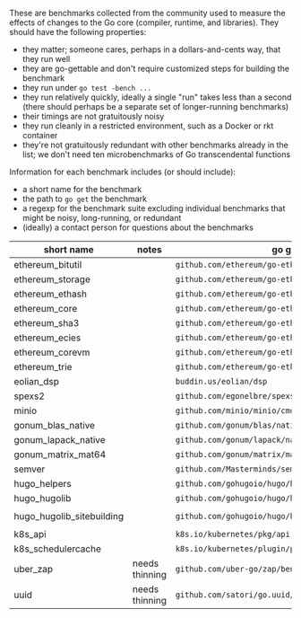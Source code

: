 These are benchmarks collected from the community used to measure the effects of changes to the Go core (compiler, runtime, and libraries). They should have the following properties:

 - they matter; someone cares, perhaps in a dollars-and-cents way, that they run well
 - they are go-gettable and don't require customized steps for building the benchmark
 - they run under `go test -bench ...`
 - they run relatively quickly, ideally a single "run" takes less than a second (there should perhaps be a separate set of longer-running benchmarks)
 - their timings are not gratuitously noisy
 - they run cleanly in a restricted environment, such as a Docker or rkt container
 - they're not gratuitously redundant with other benchmarks already in the list; we don't need ten microbenchmarks of Go transcendental functions

Information for each benchmark includes (or should include):

 - a short name for the benchmark
 - the path to `go get` the benchmark
 - a regexp for the benchmark suite excluding individual benchmarks that might be noisy, long-running, or redundant
 - (ideally) a contact person for questions about the benchmarks 

 | short name | notes | go get path | benchmark regexp | contact |
 | ---------- | ----- | ----------- | ---------------- | ------- |
 | ethereum_bitutil | | `github.com/ethereum/go-ethereum/common/bitutil` | `Benchmark(BaseTest2KB\|FastTest2KB\|Encoding4KBVerySparse)` | |
 | ethereum_storage | | `github.com/ethereum/go-ethereum/swarm/storage` | `BenchmarkJoin_8` | |
 | ethereum_ethash | | `github.com/ethereum/go-ethereum/consensus/ethash` | `BenchmarkHashimotoLight` | |
 | ethereum_core | | `github.com/ethereum/go-ethereum/core` | `BenchmarkChainRead_full_10k` | |
 | ethereum_sha3 | | `github.com/ethereum/go-ethereum/crypto/sha3` | `BenchmarkSha3_224_MTU` | |
 | ethereum_ecies | | `github.com/ethereum/go-ethereum/crypto/ecies` | `BenchmarkGenSharedKeyP256` | |
 | ethereum_corevm | | `github.com/ethereum/go-ethereum/core/vm` | `BenchmarkOpDiv128` | |
 | ethereum_trie | | `github.com/ethereum/go-ethereum/trie` | `Benchmark` | |
 | eolian_dsp | | `buddin.us/eolian/dsp` | `Benchmark` | |
 | spexs2 | | `github.com/egonelbre/spexs2/_benchmark/` | `BenchmarkRun/10k/1` | |
 | minio | | `github.com/minio/minio/cmd` | `BenchmarkGetObject5MbFS` | |
 | gonum_blas_native | | `github.com/gonum/blas/native` | `Benchmark(DasumMediumUnitaryInc\|Dnrm2MediumPosInc)` | |
 | gonum_lapack_native | | `github.com/gonum/lapack/native` | `BenchmarkDgeev/Circulant10` | |
 | gonum_matrix_mat64 | | `github.com/gonum/matrix/mat64` | `Benchmark(MulWorkspaceDense1000Hundredth\|ScaleVec10000Inc20)` | |
 | semver | | `github.com/Masterminds/semver` | `BenchmarkValidateVersionTildeFail` | |
 | hugo_helpers | | `github.com/gohugoio/hugo/helpers` | `Benchmark(StripHTML\|ReaderContains)` | |
 | hugo_hugolib | | `github.com/gohugoio/hugo/hugolib` | `BenchmarkParsePage` | |
 | hugo_hugolib_sitebuilding | | `github.com/gohugoio/hugo/hugolib` | `BenchmarkSiteBuilding/YAML,num_pages=10,num_tags=10,tags_per_page=20,shortcodes,render-12` | |
 | k8s_api | | `k8s.io/kubernetes/pkg/api` | `BenchmarkEncodeCodecFromInternalProtobuf` | |
 | k8s_schedulercache | | `k8s.io/kubernetes/plugin/pkg/scheduler/schedulercache` | `BenchmarkList1kNodes30kPods` | |
 | uber_zap | needs thinning | `github.com/uber-go/zap/benchmarks` | `Benchmark` | |
 | uuid | needs thinning | `github.com/satori/go.uuid/` | `Benchmark` | |

